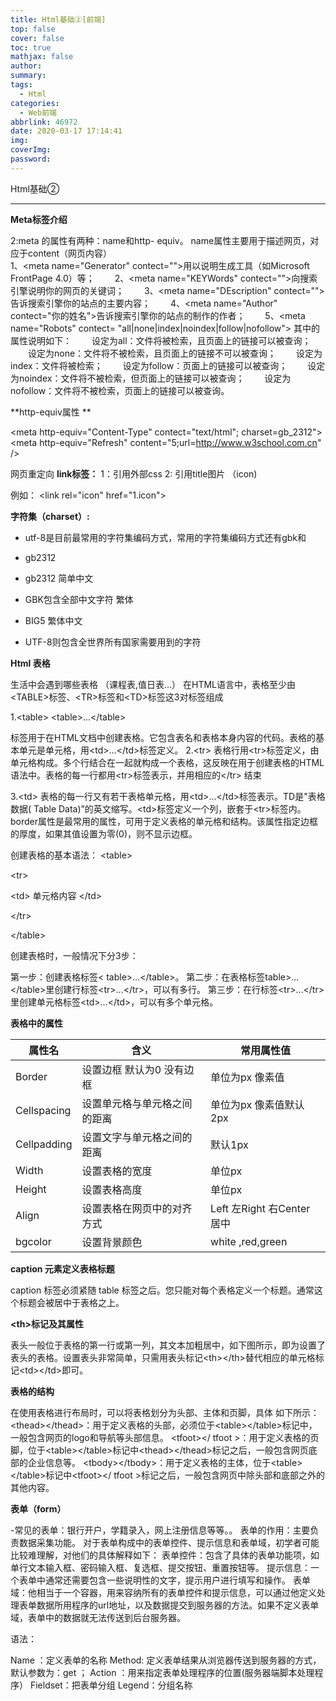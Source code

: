 ```yaml
---
title: Html基础②[前端]
top: false
cover: false
toc: true
mathjax: false
author: 
summary: 
tags:
  - Html
categories:
  - Web前端
abbrlink: 46972
date: 2020-03-17 17:14:41
img:
coverImg:
password:
---
```


Html基础②

<!-- more -->

---


**Meta标签介绍**

2:meta 的属性有两种：name和http- equiv。
        name属性主要用于描述网页，对应于content（网页内容）         
        1、\<meta name="Generator" contect="">用以说明生成工具（如Microsoft FrontPage 4.0）等； 
　　2、\<meta name="KEYWords" contect="">向搜索引擎说明你的网页的关键词； 
　　3、\<meta name="DEscription" contect="">告诉搜索引擎你的站点的主要内容； 
　　4、\<meta  name="Author"  contect="你的姓名">告诉搜索引擎你的站点的制作的作者； 
　　5、\<meta   name="Robots" contect= "all|none|index|noindex|follow|nofollow"> 
其中的属性说明如下： 
　　设定为all：文件将被检索，且页面上的链接可以被查询； 
　　设定为none：文件将不被检索，且页面上的链接不可以被查询； 
　　设定为index：文件将被检索； 
　　设定为follow：页面上的链接可以被查询； 
　　设定为noindex：文件将不被检索，但页面上的链接可以被查询； 
　　设定为nofollow：文件将不被检索，页面上的链接可以被查询。 

**http-equiv属性 **

\<meta http-equiv="Content-Type"   contect="text/html";     charset=gb_2312"> \<meta http-equiv="Refresh" content="5;url=http://www.w3school.com.cn" />

网页重定向
**link标签：**
	1：引用外部css
    2:   引用title图片  （icon)     

例如： \<link  rel="icon"  href="1.icon">

**字符集（charset）:**

- utf-8是目前最常用的字符集编码方式，常用的字符集编码方式还有gbk和
- gb2312
- gb2312 简单中文
- GBK包含全部中文字符  繁体
- BIG5   繁体中文

- UTF-8则包含全世界所有国家需要用到的字符

**Html 表格**

生活中会遇到哪些表格 （课程表,值日表…）
在HTML语言中，表格至少由\<TABLE>标签、\<TR>标签和\<TD>标签这3对标签组成

1.\<table>
\<table>...\</table>

标签用于在HTML文档中创建表格。它包含表名和表格本身内容的代码。表格的基本单元是单元格，用\<td>...\</td>标签定义。
2.\<tr>
表格行用\<tr>标签定义，由单元格构成。多个行结合在一起就构成一个表格，这反映在用于创建表格的HTML语法中。表格的每一行都用\<tr>标签表示，并用相应的\</tr> 结束

3.\<td>
表格的每一行又有若干表格单元格，用\<td>...\</td>标签表示。TD是"表格数据( Table Data)”的英文缩写。\<td>标签定义一个列，嵌套于\<tr>标签内。
border属性是最常用的属性，可用于定义表格的单元格和结构。该属性指定边框的厚度，如果其值设置为零(0)，则不显示边框。

创建表格的基本语法：
\<table> 

 \<tr>                                                    

\<td> 单元格内容  \</td>      

\</tr>                                                      

 \</table>

创建表格时，一般情况下分3步：

第一步：创建表格标签< table>…\</table>。
第二步：在表格标签table>…\</table>里创建行标签\<tr>...\</tr>，可以有多行。
第三步：在行标签\<tr>...\</tr>里创建单元格标签\<td>...\</td>，可以有多个单元格。

**表格中的属性**

| **属性名**  | **含义**                     | **常用属性值**                   |
| ----------- | ---------------------------- | -------------------------------- |
| Border      | 设置边框 默认为0 没有边框    | 单位为px 像素值                  |
| Cellspacing | 设置单元格与单元格之间的距离 | 单位为px 像素值默认2px           |
| Cellpadding | 设置文字与单元格之间的距离   | 默认1px                          |
| Width       | 设置表格的宽度               | 单位px                           |
| Height      | 设置表格高度                 | 单位px                           |
| Align       | 设置表格在网页中的对齐方式   | Left    左Right   右Center  居中 |
| bgcolor     | 设置背景颜色                 | white ,red,green                 |

**caption 元素定义表格标题**

caption 标签必须紧随 table 标签之后。您只能对每个表格定义一个标题。通常这个标题会被居中于表格之上。

**\<th>标记及其属性**

表头一般位于表格的第一行或第一列，其文本加粗居中，如下图所示，即为设置了表头的表格。设置表头非常简单，只需用表头标记\<th>\</th>替代相应的单元格标记\<td>\</td>即可。

**表格的结构**

在使用表格进行布局时，可以将表格划分为头部、主体和页脚，具体 如下所示：
\<thead>\</thead>：用于定义表格的头部，必须位于\<table>\</table>标记中，一般包含网页的logo和导航等头部信息。
\<tfoot>\</ tfoot >：用于定义表格的页脚，位于\<table>\</table>标记中\<thead>\</thead>标记之后，一般包含网页底部的企业信息等。
\<tbody>\</tbody>：用于定义表格的主体，位于\<table>\</table>标记中\<tfoot>\</ tfoot >标记之后，一般包含网页中除头部和底部之外的其他内容。

**表单（form）**

-常见的表单：银行开户，学籍录入，网上注册信息等等。。
表单的作用：主要负责数据采集功能。
对于表单构成中的表单控件、提示信息和表单域，初学者可能比较难理解，对他们的具体解释如下：
表单控件：包含了具体的表单功能项，如单行文本输入框、密码输入框、复选框、提交按钮、重置按钮等。
提示信息：一个表单中通常还需要包含一些说明性的文字，提示用户进行填写和操作。
表单域：他相当于一个容器，用来容纳所有的表单控件和提示信息，可以通过他定义处理表单数据所用程序的url地址，以及数据提交到服务器的方法。如果不定义表单域，表单中的数据就无法传送到后台服务器。

语法： 

Name ：定义表单的名称
Method: 定义表单结果从浏览器传送到服务器的方式，默认参数为：get ；
Action ：用来指定表单处理程序的位置(服务器端脚本处理程序） 
Fieldset：把表单分组
Legend：分组名称